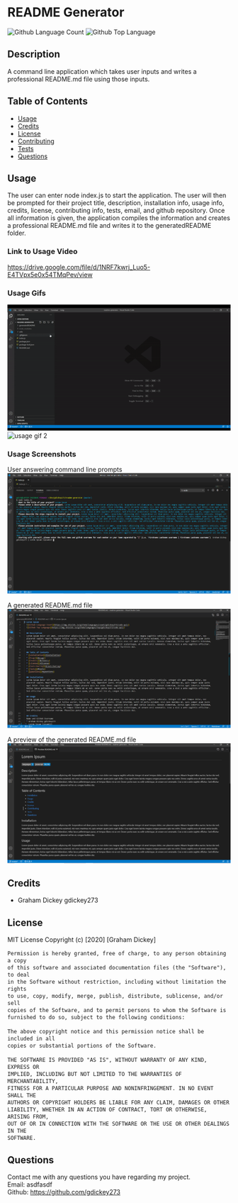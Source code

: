 # README Generator
  ![Github Language Count](https://img.shields.io/github/languages/count/gdickey273/readme-generator)
  ![Github Top Language](https://img.shields.io/github/languages/top/gdickey273/readme-generator)

  ## Description 
  A command line application which takes user inputs and writes a professional README.md file using those inputs. 

  ## Table of Contents
  * [Usage](#usage)
  * [Credits](#credits)
  * [License](#license)
  * [Contributing](#contributing)
  * [Tests](#tests)
  * [Questions](#questions)

  

  ## Usage
  
  The user can enter node index.js to start the application. The user will then be prompted for their project title, description, installation info, usage info, credits, license, contributing info, tests, email, and github repository. Once all information is given, the application compiles the information and creates a professional README.md file and writes it to the generatedREADME folder.

  ### Link to Usage Video   
https://drive.google.com/file/d/1NRF7kwrj_Luo5-E4TVpx5e0x54TMqPev/view  

  ### Usage Gifs
  ![usage gif 1](/images/usage-gif-1.gif)  
  ![usage gif 2](/images/usage-gif-2.gif)  

  ### Usage Screenshots  
  User answering command line prompts  
  ![Command Line Screenshot](/images/usage-screenshot-command-line.png)

  A generated README.md file  
  ![README file Screenshot](/images/usage-screenshot-readme-file.png)

  A preview of the generated README.md file  
  ![README Preview Screenshot](/images/usage-screenshot-readme-preview.png)

  ## Credits 
  * Graham Dickey gdickey273
 

  ## License 
  MIT License 
  Copyright (c) [2020] [Graham Dickey]
    
    Permission is hereby granted, free of charge, to any person obtaining a copy
    of this software and associated documentation files (the "Software"), to deal
    in the Software without restriction, including without limitation the rights
    to use, copy, modify, merge, publish, distribute, sublicense, and/or sell
    copies of the Software, and to permit persons to whom the Software is
    furnished to do so, subject to the following conditions:
    
    The above copyright notice and this permission notice shall be included in all
    copies or substantial portions of the Software.
    
    THE SOFTWARE IS PROVIDED "AS IS", WITHOUT WARRANTY OF ANY KIND, EXPRESS OR
    IMPLIED, INCLUDING BUT NOT LIMITED TO THE WARRANTIES OF MERCHANTABILITY,
    FITNESS FOR A PARTICULAR PURPOSE AND NONINFRINGEMENT. IN NO EVENT SHALL THE
    AUTHORS OR COPYRIGHT HOLDERS BE LIABLE FOR ANY CLAIM, DAMAGES OR OTHER
    LIABILITY, WHETHER IN AN ACTION OF CONTRACT, TORT OR OTHERWISE, ARISING FROM,
    OUT OF OR IN CONNECTION WITH THE SOFTWARE OR THE USE OR OTHER DEALINGS IN THE
    SOFTWARE.


  ## Questions
  Contact me with any questions you have regarding my project.   
  Email: asdfasdf  
  Github: https://github.com/gdickey273  
